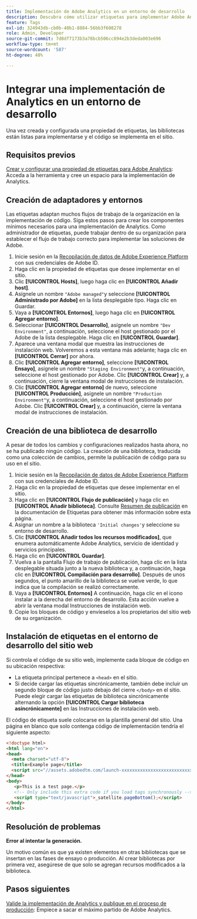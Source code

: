 ```yaml
---
title: Implementación de Adobe Analytics en un entorno de desarrollo
description: Descubra cómo utilizar etiquetas para implementar Adobe Analytics en su entorno de desarrollo.
feature: Tags
exl-id: 324943db-cb0b-40b1-8884-56bb3f608278
role: Admin, Developer
source-git-commit: 7d8df7173b3a78bcb506cc894e2b3deda003e696
workflow-type: tm+mt
source-wordcount: '587'
ht-degree: 48%

---
```


# Integrar una implementación de Analytics en un entorno de desarrollo

Una vez creada y configurada una propiedad de etiquetas, las bibliotecas están listas para implementarse y el código se implementa en el sitio.

## Requisitos previos

[Crear y configurar una propiedad de etiquetas para Adobe Analytics](create-analytics-property.md): Acceda a la herramienta y cree un espacio para la implementación de Analytics.

## Creación de adaptadores y entornos

Las etiquetas adaptan muchos flujos de trabajo de la organización en la implementación de código. Siga estos pasos para crear los componentes mínimos necesarios para una implementación de Analytics. Como administrador de etiquetas, puede trabajar dentro de su organización para establecer el flujo de trabajo correcto para implementar las soluciones de Adobe.

1. Inicie sesión en la [Recopilación de datos de Adobe Experience Platform](https://experience.adobe.com/data-collection) con sus credenciales de Adobe ID.
2. Haga clic en la propiedad de etiquetas que desee implementar en el sitio.
3. Clic **[!UICONTROL Hosts]**, luego haga clic en **[!UICONTROL Añadir host]**.
4. Asígnele un nombre `"Adobe managed"`y seleccione **[!UICONTROL Administrado por Adobe]** en la lista desplegable tipo. Haga clic en Guardar.
5. Vaya a **[!UICONTROL Entornos]**, luego haga clic en **[!UICONTROL Agregar entorno]**.
6. Seleccionar **[!UICONTROL Desarrollo]**, asígnele un nombre `"Dev Environment"`, a continuación, seleccione el host gestionado por el Adobe de la lista desplegable. Haga clic en **[!UICONTROL Guardar]**.
7. Aparece una ventana modal que muestra las instrucciones de instalación web. Volveremos a esta ventana más adelante; haga clic en **[!UICONTROL Cerrar]** por ahora.
8. Clic **[!UICONTROL Agregar entorno]**, seleccione **[!UICONTROL Ensayo]**, asígnele un nombre `"Staging Environment"`y, a continuación, seleccione el host gestionado por Adobe. Clic **[!UICONTROL Crear]** y, a continuación, cierre la ventana modal de instrucciones de instalación.
9. Clic **[!UICONTROL Agregar entorno]** de nuevo, seleccione **[!UICONTROL Producción]**, asígnele un nombre `"Production Environment"`y, a continuación, seleccione el host gestionado por Adobe. Clic **[!UICONTROL Crear]** y, a continuación, cierre la ventana modal de instrucciones de instalación.

## Creación de una biblioteca de desarrollo

A pesar de todos los cambios y configuraciones realizados hasta ahora, no se ha publicado ningún código. La creación de una biblioteca, traducida como una colección de cambios, permite la publicación de código para su uso en el sitio.

1. Inicie sesión en la [Recopilación de datos de Adobe Experience Platform](https://experience.adobe.com/data-collection) con sus credenciales de Adobe ID.
2. Haga clic en la propiedad de etiquetas que desee implementar en el sitio.
3. Haga clic en **[!UICONTROL Flujo de publicación]** y haga clic en **[!UICONTROL Añadir biblioteca]**. Consulte [Resumen de publicación](https://experienceleague.adobe.com/docs/experience-platform/tags/publish/overview.html?lang=es) en la documentación de Etiquetas para obtener más información sobre esta página.
4. Asignar un nombre a la biblioteca `'Initial changes'`y seleccione su entorno de desarrollo.
5. Clic **[!UICONTROL Añadir todos los recursos modificados]**, que enumera automáticamente Adobe Analytics, servicio de identidad y servicios principales.
6. Haga clic en **[!UICONTROL Guardar]**.
7. Vuelva a la pantalla Flujo de trabajo de publicación, haga clic en la lista desplegable situada junto a la nueva biblioteca y, a continuación, haga clic en **[!UICONTROL Compilación para desarrollo]**. Después de unos segundos, el punto amarillo de la biblioteca se vuelve verde, lo que indica que la compilación se realizó correctamente.
8. Vaya a **[!UICONTROL Entornos]** A continuación, haga clic en el icono instalar a la derecha del entorno de desarrollo. Esta acción vuelve a abrir la ventana modal Instrucciones de instalación web.
9. Copie los bloques de código y envíeselos a los propietarios del sitio web de su organización.

## Instalación de etiquetas en el entorno de desarrollo del sitio web

Si controla el código de su sitio web, implemente cada bloque de código en su ubicación respectiva:

* La etiqueta principal pertenece a `<head>` en el sitio.
* Si decide cargar las etiquetas sincrónicamente, también debe incluir un segundo bloque de código justo debajo del cierre `</body>` en el sitio. Puede elegir cargar las etiquetas de biblioteca sincrónicamente alternando la opción **[!UICONTROL Cargar biblioteca asincrónicamente]** en las Instrucciones de instalación web.

El código de etiqueta suele colocarse en la plantilla general del sitio. Una página en blanco que solo contenga código de implementación tendría el siguiente aspecto:

```html
<!doctype html>
<html lang="en">
<head>
  <meta charset="utf-8">
  <title>Example page</title>
  <script src="//assets.adobedtm.com/launch-xxxxxxxxxxxxxxxxxxxxxxxxxxxxxxxxxx-development.min.js"></script>
</head>
<body>
   <p>This is a test page.</p>
   <!-- Only include this extra code if you load tags synchronously -->
   <script type="text/javascript">_satellite.pageBottom();</script>
</body>
</html>
```

## Resolución de problemas

**Error al intentar la generación.**

Un motivo común es que ya existen elementos en otras bibliotecas que se insertan en las fases de ensayo o producción. Al crear bibliotecas por primera vez, asegúrese de que solo se agregan recursos modificados a la biblioteca.

## Pasos siguientes

[Valide la implementación de Analytics y publique en el proceso de producción](validate-publish-prod.md): Empiece a sacar el máximo partido de Adobe Analytics.
